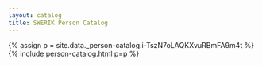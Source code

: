 ```yaml
---
layout: catalog
title: SWERIK Person Catalog
---
```

{% assign p = site.data._person-catalog.i-TszN7oLAQKXvuRBmFA9m4t %}
{% include person-catalog.html p=p %}

